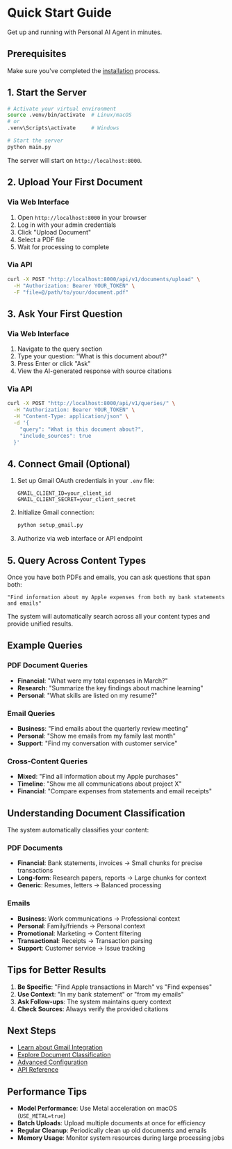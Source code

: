 # Quick Start Guide

Get up and running with Personal AI Agent in minutes.

## Prerequisites

Make sure you've completed the [installation](installation.md) process.

## 1. Start the Server

```bash
# Activate your virtual environment
source .venv/bin/activate  # Linux/macOS
# or
.venv\Scripts\activate     # Windows

# Start the server
python main.py
```

The server will start on `http://localhost:8000`.

## 2. Upload Your First Document

### Via Web Interface

1. Open `http://localhost:8000` in your browser
2. Log in with your admin credentials
3. Click "Upload Document"
4. Select a PDF file
5. Wait for processing to complete

### Via API

```bash
curl -X POST "http://localhost:8000/api/v1/documents/upload" \
  -H "Authorization: Bearer YOUR_TOKEN" \
  -F "file=@/path/to/your/document.pdf"
```

## 3. Ask Your First Question

### Via Web Interface

1. Navigate to the query section
2. Type your question: "What is this document about?"
3. Press Enter or click "Ask"
4. View the AI-generated response with source citations

### Via API

```bash
curl -X POST "http://localhost:8000/api/v1/queries/" \
  -H "Authorization: Bearer YOUR_TOKEN" \
  -H "Content-Type: application/json" \
  -d '{
    "query": "What is this document about?",
    "include_sources": true
  }'
```

## 4. Connect Gmail (Optional)

1. Set up Gmail OAuth credentials in your `.env` file:
   ```env
   GMAIL_CLIENT_ID=your_client_id
   GMAIL_CLIENT_SECRET=your_client_secret
   ```

2. Initialize Gmail connection:
   ```bash
   python setup_gmail.py
   ```

3. Authorize via web interface or API endpoint

## 5. Query Across Content Types

Once you have both PDFs and emails, you can ask questions that span both:

```
"Find information about my Apple expenses from both my bank statements and emails"
```

The system will automatically search across all your content types and provide unified results.

## Example Queries

### PDF Document Queries

- **Financial**: "What were my total expenses in March?"
- **Research**: "Summarize the key findings about machine learning"
- **Personal**: "What skills are listed on my resume?"

### Email Queries

- **Business**: "Find emails about the quarterly review meeting"
- **Personal**: "Show me emails from my family last month"
- **Support**: "Find my conversation with customer service"

### Cross-Content Queries

- **Mixed**: "Find all information about my Apple purchases"
- **Timeline**: "Show me all communications about project X"
- **Financial**: "Compare expenses from statements and email receipts"

## Understanding Document Classification

The system automatically classifies your content:

### PDF Documents

- **Financial**: Bank statements, invoices → Small chunks for precise transactions
- **Long-form**: Research papers, reports → Large chunks for context
- **Generic**: Resumes, letters → Balanced processing

### Emails

- **Business**: Work communications → Professional context
- **Personal**: Family/friends → Personal context
- **Promotional**: Marketing → Content filtering
- **Transactional**: Receipts → Transaction parsing
- **Support**: Customer service → Issue tracking

## Tips for Better Results

1. **Be Specific**: "Find Apple transactions in March" vs "Find expenses"
2. **Use Context**: "In my bank statement" or "from my emails"
3. **Ask Follow-ups**: The system maintains query context
4. **Check Sources**: Always verify the provided citations

## Next Steps

- [Learn about Gmail Integration](../user-guide/gmail-integration.md)
- [Explore Document Classification](../user-guide/classification.md)
- [Advanced Configuration](configuration.md)
- [API Reference](../api/auth.md)

## Performance Tips

- **Model Performance**: Use Metal acceleration on macOS (`USE_METAL=true`)
- **Batch Uploads**: Upload multiple documents at once for efficiency
- **Regular Cleanup**: Periodically clean up old documents and emails
- **Memory Usage**: Monitor system resources during large processing jobs